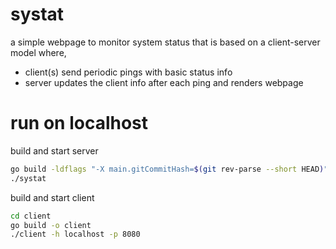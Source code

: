 # systat

a simple webpage to monitor system status that is based on a client-server model where,

- client(s) send periodic pings with basic status info
- server updates the client info after each ping and renders webpage

# run on localhost

build and start server
```bash
go build -ldflags "-X main.gitCommitHash=$(git rev-parse --short HEAD)" -o systat
./systat
```

build and start client
```bash
cd client
go build -o client
./client -h localhost -p 8080
```
